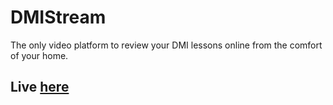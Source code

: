 # DMIStream
The only video platform to review your DMI lessons online from the comfort of your home.

## Live [here](https://hollerith98t.github.io/DMIStream/)